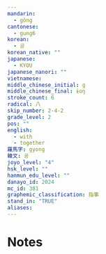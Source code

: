 ```yaml
---
mandarin:
  - gòng
cantonese:
  - gung6
korean:
  - 공
korean_native: ""
japanese:
  - KYOU
japanese_nanori: ""
vietnamese:
middle_chinese_initial: g
middle_chinese_final: ɨoŋ
stroke_count: 6
radical: 八
skip_number: 2-4-2
grade_level: 2
pos: ""
english:
  - with
  - together
羅馬字: gyong
韓文: 굥
joyo_level: "4"
hsk_level: ""
hanmun_edu_level: ""
danayo_id: 2024
mc_id: 381
graphemic_classification: 指事
stand_in: "TRUE"
aliases:
---
```


# Notes
